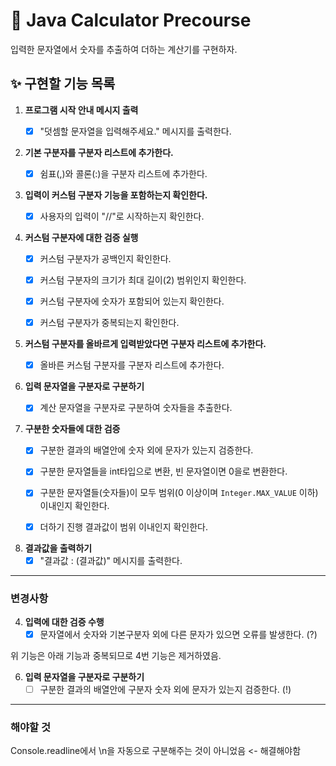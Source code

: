 # 🚀 Java Calculator Precourse

입력한 문자열에서 숫자를 추출하여 더하는 계산기를 구현하자.

## ✨ 구현할 기능 목록

1. **프로그램 시작 안내 메시지 출력**
    - [x] "덧셈할 문자열을 입력해주세요." 메시지를 출력한다.


2. **기본 구분자를 구분자 리스트에 추가한다.**
    - [x] 쉼표(,)와 콜론(:)을 구분자 리스트에 추가한다.


3. **입력이 커스텀 구분자 기능을 포함하는지 확인한다.**
    - [x] 사용자의 입력이 "//"로 시작하는지 확인한다.


4. **커스텀 구분자에 대한 검증 실행**
    - [x] 커스텀 구분자가 공백인지 확인한다.
    - [x] 커스텀 구분자의 크기가 최대 길이(2) 범위인지 확인한다.
    - [x] 커스텀 구분자에 숫자가 포함되어 있는지 확인한다.
    - [x] 커스텀 구분자가 중복되는지 확인한다.


5. **커스텀 구분자를 올바르게 입력받았다면 구분자 리스트에 추가한다.**
    - [x] 올바른 커스텀 구분자를 구분자 리스트에 추가한다.


6. **입력 문자열을 구분자로 구분하기**
    - [x] 계산 문자열을 구분자로 구분하여 숫자들을 추출한다.


7. **구분한 숫자들에 대한 검증**
    - [x] 구분한 결과의 배열안에 숫자 외에 문자가 있는지 검증한다.
    - [x] 구분한 문자열들을 int타입으로 변환, 빈 문자열이면 0을로 변환한다.
    - [x] 구분한 문자열들(숫자들)이 모두 범위(0 이상이며 `Integer.MAX_VALUE` 이하) 이내인지 확인한다.
    - [x] 더하기 진행 결과값이 범위 이내인지 확인한다.


8. **결과값을 출력하기**
    - [x] "결과값 : (결과값)" 메시지를 출력한다.

---

### 변경사항

4. **입력에 대한 검증 수행**
    - [x] 문자열에서 숫자와 기본구분자 외에 다른 문자가 있으면 오류를 발생한다. (?)

위 기능은 아래 기능과 중복되므로 4번 기능은 제거하였음.

6. **입력 문자열을 구분자로 구분하기**
    - [ ] 구분한 결과의 배열안에 구분자 숫자 외에 문자가 있는지 검증한다. (!)

----

### 해야할 것

Console.readline에서 \n을 자동으로 구분해주는 것이 아니었음 <- 해결해야함

